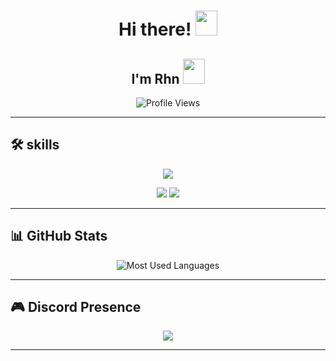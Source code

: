 <h1 align="center">Hi there! <img src="https://emoji.discadia.com/emojis/628498ba-d3e1-4722-99d2-a09a3c0b6866.gif" width="35" height="40" /></h1>
<h2 align="center">I'm Rhn <img src="https://emoji.discadia.com/emojis/ea6c05ba-b9ea-48b7-872b-cfed6fe8653f.gif" width="35" height="40" /></h2>



<p align="center">
  <img src="https://komarev.com/ghpvc/?username=RealRahan&label=Profile+Views&color=8ae009&style=flat-square" alt="Profile Views" />
</p>

---



## 🛠️ skills  
<p align="center">
  <img src="https://img.shields.io/badge/HTML5-%23E34F26.svg?style=for-the-badge&logo=html5&logoColor=white" />
<p align="center">
  <img src="https://raspberry-valley.azurewebsites.net/img/Python-01.jpg" />
  <img src="https://img.shields.io/badge/CSS3-%231572B6.svg?style=for-the-badge&logo=css3&logoColor=white" />
 
---

## 📊 GitHub Stats  
<div align="center">
 
  <img src="https://github-readme-stats.vercel.app/api/top-langs?username=RealRahan&show_icons=true&locale=en&layout=compact&theme=tokyonight&hide_border=true" alt="Most Used Languages" />
</div>

---



## 🎮 Discord Presence  
<div align="center">
  <a href="https://discord.com/users/1336772500490686535">
    <img src="https://lanyard.cnrad.dev/api/1336772500490686535?showDisplayName=true&borderRadius=30px&bg=0F0F0F" />
  </a>
</div>

---
